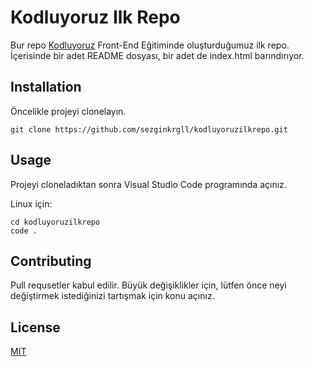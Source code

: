 # Kodluyoruz Ilk Repo
Bur repo [Kodluyoruz](http://kodluyoruz.org) Front-End Eğitiminde oluşturduğumuz ilk repo. İçerisinde bir adet README dosyası, bir adet de index.html barındırıyor.
## Installation
Öncelikle projeyi clonelayın.
```
git clone https://github.com/sezginkrgll/kodluyoruzilkrepo.git
```
## Usage
Projeyi cloneladıktan sonra Visual Studio Code programında açınız.

Linux için:
```
cd kodluyoruzilkrepo
code .
```
## Contributing
Pull requsetler kabul edilir. Büyük değişiklikler için, lütfen önce neyi değiştirmek istediğinizi tartışmak için konu açınız.
## License

[MIT](https://choosealicense.com/licenses/mit/)